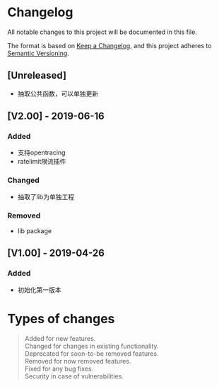 # Changelog
All notable changes to this project will be documented in this file.

The format is based on [Keep a Changelog](https://keepachangelog.com/en/1.0.0/),
and this project adheres to [Semantic Versioning](https://semver.org/spec/v2.0.0.html).

## [Unreleased]
- 抽取公共函数，可以单独更新

## [V2.00] - 2019-06-16
### Added
- 支持opentracing
- ratelimit限流插件

### Changed
- 抽取了lib为单独工程

### Removed
- lib package

## [V1.00] - 2019-04-26
### Added
- 初始化第一版本 



# Types of changes
> Added for new features.  
> Changed for changes in existing functionality.  
> Deprecated for soon-to-be removed features.  
> Removed for now removed features.  
> Fixed for any bug fixes.  
> Security in case of vulnerabilities.  
